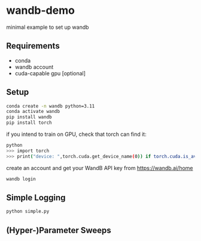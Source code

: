 # wandb-demo
minimal example to set up wandb

## Requirements
- conda
- wandb account
- cuda-capable gpu [optional]

## Setup
```bash
conda create -n wandb python=3.11
conda activate wandb
pip install wandb
pip install torch
```

if you intend to train on GPU, check that torch can find it:
```bash
python
>>> import torch
>>> print("device: ",torch.cuda.get_device_name(0)) if torch.cuda.is_available() else print("device: cpu")
```

create an account and get your WandB API key from <https://wandb.ai/home>
```bash
wandb login
```

## Simple Logging
```bash
python simple.py
```

## (Hyper-)Parameter Sweeps

